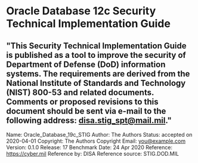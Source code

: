 # Oracle Database 12c Security Technical Implementation Guide
"This Security Technical Implementation Guide is published as a tool to improve the security of Department of Defense (DoD) information systems. The requirements are derived from the National Institute of Standards and Technology (NIST) 800-53 and related documents. Comments or proposed revisions to this document should be sent via e-mail to the following address: disa.stig_spt@mail.mil."
---
Name: Oracle_Database_19c_STIG
Author: The Authors
Status: accepted on 2020-04-01
Copyright: The Authors
Copyright Email: you@example.com
Version: 0.1.0
Release: 17 Benchmark Date: 24 Apr 2020
Reference: https://cyber.mil
Reference by: DISA
Reference source: STIG.DOD.MIL

